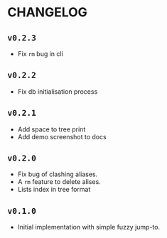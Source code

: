 # CHANGELOG

## `v0.2.3`
- Fix `rm` bug in cli

## `v0.2.2`
- Fix db initialisation process

## `v0.2.1`
- Add space to tree print
- Add demo screenshot to docs

## `v0.2.0`
- Fix bug of clashing aliases.
- A `rm` feature to delete alises.
- Lists index in tree format

## `v0.1.0`
- Initial implementation with simple fuzzy jump-to.

